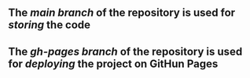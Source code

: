 ## The ***main branch*** of the repository is used for ***storing*** the code

## The ***gh-pages branch*** of the repository is used for ***deploying*** the project on GitHun Pages